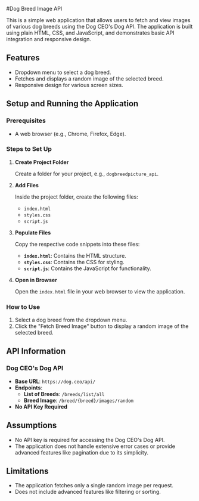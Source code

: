 #Dog Breed Image API

This is a simple web application that allows users to fetch and view images of various dog breeds using the Dog CEO's Dog API. The application is built using plain HTML, CSS, and JavaScript, and demonstrates basic API integration and responsive design.

## Features

- Dropdown menu to select a dog breed.
- Fetches and displays a random image of the selected breed.
- Responsive design for various screen sizes.

## Setup and Running the Application

### Prerequisites

- A web browser (e.g., Chrome, Firefox, Edge).

### Steps to Set Up

1. **Create Project Folder**

   Create a folder for your project, e.g., `dogbreedpicture_api`.

2. **Add Files**

   Inside the project folder, create the following files:
   
   - `index.html`
   - `styles.css`
   - `script.js`

3. **Populate Files**

   Copy the respective code snippets into these files:
   
   - **`index.html`**: Contains the HTML structure.
   - **`styles.css`**: Contains the CSS for styling.
   - **`script.js`**: Contains the JavaScript for functionality.

4. **Open in Browser**

   Open the `index.html` file in your web browser to view the application.

### How to Use

1. Select a dog breed from the dropdown menu.
2. Click the "Fetch Breed Image" button to display a random image of the selected breed.

## API Information

### Dog CEO's Dog API

- **Base URL**: `https://dog.ceo/api/`
- **Endpoints**:
  - **List of Breeds**: `/breeds/list/all`
  - **Breed Image**: `/breed/{breed}/images/random`
- **No API Key Required**

## Assumptions

- No API key is required for accessing the Dog CEO's Dog API.
- The application does not handle extensive error cases or provide advanced features like pagination due to its simplicity.

## Limitations

- The application fetches only a single random image per request.
- Does not include advanced features like filtering or sorting.



